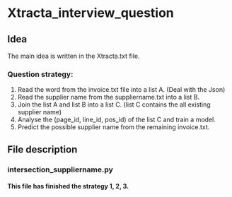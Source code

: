 # Xtracta_interview_question
## Idea
The main idea is written in the Xtracta.txt file. 

### Question strategy:
1. Read the word from the invoice.txt file into a list A. (Deal with the Json)
2. Read the supplier name from the suppliername.txt into a list B.
3. Join the list A and list B into a list C. (list C contains the all existing supplier name)
4. Analyse the (page_id, line_id, pos_id) of the list C and train a model.
5. Predict the possible supplier name from the remaining invoice.txt.

## File description
### intersection_suppliername.py
#### This file has finished the strategy 1, 2, 3.
